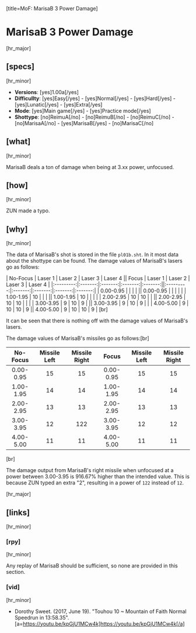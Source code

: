 [title=MoF: MarisaB 3 Power Damage]
# MarisaB 3 Power Damage

[hr_major] 
## [specs]
[hr_minor]  

* **Versions**: [yes]1.00a[/yes] 
* **Difficullty**: [yes]Easy[/yes] - [yes]Normal[/yes] - [yes]Hard[/yes] - [yes]Lunatic[/yes] - [yes]Extra[/yes]
* **Mode**: [yes]Main game[/yes] - [yes]Practice mode[/yes]
* **Shottype**: [no]ReimuA[/no] - [no]ReimuB[/no] - [no]ReimuC[/no] - [no]MarisaA[/no] - [yes]MarisaB[/yes] - [no]MarisaC[/no]

## [what]
[hr_minor]

MarisaB deals a ton of damage when being at 3.xx power, unfocused.

## [how]
[hr_minor]

ZUN made a typo.

## [why]
[hr_minor]

The data of MarisaB's shot is stored in the file ``pl01b.sht``. In it most data about the shottype can be found. The damage values of MarisaB's lasers go as follows:

|   No-Focus   | Laser 1 | Laser 2 | Laser 3 | Laser 4 ||   Focus   | Laser 1 | Laser 2 | Laser 3 | Laser 4 |
|:---------:|:-------:|:-------:|:-------:|:-------:||:---------:|:-------:|:-------:|:-------:|:-------:|
| 0.00-0.95 |         |         |         |         || 0.00-0.95 |         |         |         |         |
| 1.00-1.95 |    10   |         |         |         || 1.00-1.95 |    10   |         |         |         |
| 2.00-2.95 |    10   |    10   |         |         || 2.00-2.95 |    10   |    10   |         |         |
| 3.00-3.95 |    9    |    10   |    9    |         || 3.00-3.95 |    9    |    10   |    9    |         |
| 4.00-5.00 |    9    |    10   |    10   |    9    || 4.00-5.00 |    9    |    10   |    10   |    9    |
[br]

It can be seen that there is nothing off with the damage values of MarisaB's lasers.

The damage values of MarisaB's missiles go as follows:[br]

|   No-Focus   | Missile Left | Missile Right | Focus | Missile Left | Missile Right|
|:---------:|:-------:|:-------:|:-------:|:-------:|:-------:|
| 0.00-0.95 |     15    |     15    |    0.00-0.95     |    15     | 15 |
| 1.00-1.95 |    14   |     14    |    1.00-1.95     |     14    | 14 |
| 2.00-2.95 |    13   |    13   |      2.00-2.95   |     13    | 13 |
| 3.00-3.95 |    12    |    122   |    3.00-3.95    |    12     | 12 |
| 4.00-5.00 |    11   |    11   |   4.00-5.00   |    11    | 11 |
[br]

The damage output from MarisaB's right missile when unfocused at a power between 3.00-3.95 is 916.67%  higher than the intended value. This is because ZUN typed an extra "2", resulting in a power of ``122`` instead of ``12``.


[hr_major]
## [links]
[hr_minor]
### [rpy]
[hr_minor]

Any replay of MarisaB should be sufficient, so none are provided in this section.

### [vid]
[hr_minor]

+ Dorothy Sweet. (2017, June 19). "Touhou 10 ~ Mountain of Faith Normal Speedrun in 13:58.35". [a=https://youtu.be/kpGjU1MCw4k]https://youtu.be/kpGjU1MCw4k[/a]
